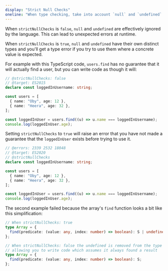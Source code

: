 ```yaml
---
display: "Strict Null Checks"
oneline: "When type checking, take into account `null` and `undefined`."
---
```


When `strictNullChecks` is `false`, `null` and `undefined` are effectively ignored by the language.
This can lead to unexpected errors at runtime.

When `strictNullChecks` is `true`, `null` and `undefined` have their own distinct types and you'll get a type error if you try to use them where a concrete value is expected.

For example with this TypeScript code, `users.find` has no guarantee that it will actually find a user, but you can
write code as though it will:

```ts 
// @strictNullChecks: false
// @target: ES2015
declare const loggedInUsername: string;

const users = [
  { name: "Oby", age: 12 },
  { name: "Heera", age: 32 },
];

const loggedInUser = users.find((u) => u.name === loggedInUsername);
console.log(loggedInUser.age);
```

Setting `strictNullChecks` to `true` will raise an error that you have not made a guarantee that the `loggedInUser` exists before trying to use it.

```ts 
// @errors: 2339 2532 18048
// @target: ES2020
// @strictNullChecks
declare const loggedInUsername: string;

const users = [
  { name: "Oby", age: 12 },
  { name: "Heera", age: 32 },
];

const loggedInUser = users.find((u) => u.name === loggedInUsername);
console.log(loggedInUser.age);
```

The second example failed because the array's `find` function looks a bit like this simplification:

```ts
// When strictNullChecks: true
type Array = {
  find(predicate: (value: any, index: number) => boolean): S | undefined;
};

// When strictNullChecks: false the undefined is removed from the type system,
// allowing you to write code which assumes it always found a result
type Array = {
  find(predicate: (value: any, index: number) => boolean): S;
};
```

